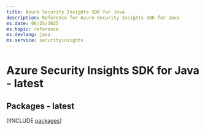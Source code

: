 ```yaml
---
title: Azure Security Insights SDK for Java
description: Reference for Azure Security Insights SDK for Java
ms.date: 06/25/2025
ms.topic: reference
ms.devlang: java
ms.service: securityinsights
---
```

# Azure Security Insights SDK for Java - latest
## Packages - latest
[!INCLUDE [packages](security-insights-index.md)]